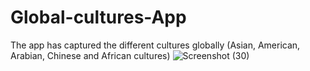 # Global-cultures-App
The app has captured the different cultures globally (Asian, American, Arabian, Chinese and African cultures)
![Screenshot (30)](https://github.com/oluyalireuben/Global-cultures-App/assets/60091643/9e778444-4618-4328-b385-e4856233dd64)
